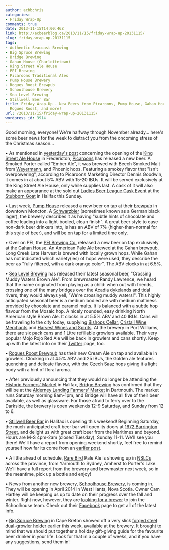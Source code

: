 ```yaml
---
author: acbbchris
categories:
- Friday Wrap-Up
comments: true
date: 2013-11-15T14:00:46Z
link: http://acbeerblog.ca/2013/11/15/friday-wrap-up-20131115/
slug: friday-wrap-up-20131115
tags:
- Authentic Seacoast Brewing
- Big Spruce Brewing
- Bridge Brewing
- Gahan House (Charlottetown)
- King Street Ale House
- PEI Brewing
- Picaroons Traditional Ales
- Pump House Brewery
- Rogues Roost Brewpub
- Schoolhouse Brewery
- Sea Level Brewing
- Stillwell Beer Bar
title: Friday Wrap-Up - New Beers from Picaroons, Pump House, Gahan House, Sea Level,
  Rogues Roost, and more!
url: /2013/11/15/friday-wrap-up-20131115/
wordpress_id: 3914
---
```


Good morning, everyone! We're halfway through November already... here's some beer news for the week to distract you from the oncoming stress of the Christmas season...

• As mentioned in [yesterday's post](http://atlanticcanadabeerblog.wordpress.com/2013/11/14/king-street-ale-house-opens-in-fredericton/) concerning the opening of the [King Street Ale House](http://thekingstreetalehouse.ca/) in Fredericton, [Picaroons](https://www.facebook.com/picaroons) has released a new beer. A Smoked Porter called "Ember Ale", it was brewed with Beech Smoked Malt from [Weyermann](http://www.weyermann.de/bra/), and Phoenix hops. Featuring a smokey flavor that "isn't overpowering", according to Picaroons Marketing Director Dennis Goodwin, it comes in at about 5% ABV with 15-20 IBUs. It will be served exclusively at the King Street Ale House, only while supplies last. A cask of it will also make an appearance at the sold out [Ladies Beer League Cask Event](http://atlanticcanadabeerblog.wordpress.com/2013/11/06/ladies-beer-league-cask-night-at-the-stubborn-goat-november-17th/) at the [Stubborn Goat](http://www.stubborngoat.ca/) in Halifax this Sunday.

• Last week, [Pump House](http://beer.pumphousebrewery.ca/) released a new beer on tap at their [brewpub](http://restaurant.pumphousebrewery.ca/) in downtown Moncton. A [Schwarzbier](http://www.bjcp.org/2008styles/style04.php#1c) (sometimes known as a German black lager), the brewery describes it as having "subtle hints of chocolate and coffee leading into a light-bodied, clean finish". A great beer style to ease non-dark beer drinkers into, is has an ABV of 7% (higher-than-normal for this style of beer), and will be on tap for a limited time only.

• Over on PEI, the [PEI Brewing Co.](http://peibrewingcompany.com/) released a new beer on tap exclusively at the [Gahan House](http://www.gahan.ca/). An American Pale Ale brewed at the Gahan brewpub, Long Creek Late Harvest is brewed with locally grown hops. While Gahan has not indicated which variety(ies) of hops were used, they describe the beer as "fully filtered, with a dark orange color". The ABV clocks in at 6.5%.

• [Sea Level Brewing](https://www.facebook.com/SeaLevelBrewing) has released their latest seasonal beer, "Crossing Muddy Waters Brown Ale". From brewmaster Randy Lawrence, we heard that the name originated from playing as a child: when out with friends, crossing one of the many bridges over the Acadia dykelands and tidal rivers, they would always yell, "We're crossing muddy waters!". This highly anticipated seasonal beer is a medium bodied ale with medium maltiness provided by chocolate and caramel malts. It is balanced with a subtle hop flavour from the Mosaic hop. A nicely rounded, easy drinking North American style Brown Ale. It clocks in at 5.5% ABV and 40 IBUs. Cans will be traveling to the city today, supplying [Bishops Cellar](http://bishopscellar.com/), [Cristall Wine Merchants](http://www.cristallwinemerchants.com/store/) and [Harvest Wines and Spirits](https://www.facebook.com/harvestwines). At the brewery in Port Williams, there are six pack cans and 1 Litre refillable growlers available. Their very popular Mojo Rojo Red Ale will be back in growlers and cans shortly. Keep up with the latest info on their [Twitter](https://twitter.com/SeaLevelBrewing) page, too.

• [Rogues Roost Brewpub](http://www.roguesroost.ca/) has their new Cream Ale on tap and available in growlers. Clocking in at 4.5% ABV and 25 IBUs, the Golden ale features quenching and delicate flavour, with the Czech Saaz hops giving it a light body with a hint of floral aroma.

• After previously announcing that they would no longer be attending the [Historic Farmers' Market](http://www.historicfarmersmarket.ca/) in Halifax, [Bridge Brewing](https://www.facebook.com/BridgeBrewing) has confirmed that they will be at the [Alderney Landing Farmers' Market](http://www.alderneylanding.com/market/) in Dartmouth. The market runs Saturday morning 8am-1pm, and Bridge will have all five of their beer available, as well as glassware. For those afraid to ferry over to the Darkside, the brewery is open weekends 12-9 Saturday, and Sunday from 12 to 6.

• [Stillwell Beer Bar](https://www.facebook.com/barstillwell) in Halifax is opening this weekend! Beginning Saturday, the much-anticipated craft beer bar will open its doors at [1672 Barrington Street](http://goo.gl/maps/JzZLF), and delight us with great craft beer from the Maritimes and beyond. Hours are M-S 4pm-2am (closed Tuesday), Sunday 11-11. We'll see you there! We'll have a report from opening weekend shortly, feel free to remind yourself how far its come from an [earlier post](http://atlanticcanadabeerblog.wordpress.com/2013/10/09/stillwell-beer-bar/).

• A little ahead of schedule, [Rare Bird](http://www.rarebirdbeer.com/) Pale Ale is showing up in [NSLCs](http://www.mynslc.com/Pages/ProductAvailability.aspx?ProductId=1018459) across the province, from Yarmouth to Sydney, Amherst to Porter's Lake. We'll have a full report from the brewery and brewmaster next week, so in the meantime, pick up a bottle and enjoy!

• News from another new brewery, [Schoolhouse Brewery](http://schoolhousebrewery.ca/), is coming in. They will be opening in April 2014 in West Hants, Nova Scotia. Owner Cam Hartley will be keeping us up to date on their progress over the fall and winter. Right now, however, they are [looking for a brewer](http://discussions.probrewer.com/showthread.php?34315-Multi-talented-brew-genius-wanted-for-nanobrewery-in-Nova-Scotia-Canada) to join the Schoolhouse team. Check out their [Facebook](https://www.facebook.com/SchoohouseBrewery) page to get all of the latest info.

• [Big Spruce Brewing](https://www.facebook.com/BigSpruceBrewing) in Cape Breton showed off a very slick [forged steel dual-growler holder](pic.twitter.com/8tFfnhu49z) earlier this week, available at the brewery. It brought to mind that we should put together a holiday gift-giving guide for the favourite beer drinker in your life. Look for that in a couple of weeks, and if you have any suggestions, send them in!
